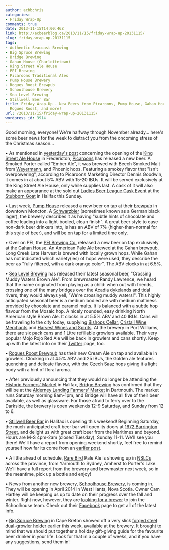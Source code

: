 ```yaml
---
author: acbbchris
categories:
- Friday Wrap-Up
comments: true
date: 2013-11-15T14:00:46Z
link: http://acbeerblog.ca/2013/11/15/friday-wrap-up-20131115/
slug: friday-wrap-up-20131115
tags:
- Authentic Seacoast Brewing
- Big Spruce Brewing
- Bridge Brewing
- Gahan House (Charlottetown)
- King Street Ale House
- PEI Brewing
- Picaroons Traditional Ales
- Pump House Brewery
- Rogues Roost Brewpub
- Schoolhouse Brewery
- Sea Level Brewing
- Stillwell Beer Bar
title: Friday Wrap-Up - New Beers from Picaroons, Pump House, Gahan House, Sea Level,
  Rogues Roost, and more!
url: /2013/11/15/friday-wrap-up-20131115/
wordpress_id: 3914
---
```


Good morning, everyone! We're halfway through November already... here's some beer news for the week to distract you from the oncoming stress of the Christmas season...

• As mentioned in [yesterday's post](http://atlanticcanadabeerblog.wordpress.com/2013/11/14/king-street-ale-house-opens-in-fredericton/) concerning the opening of the [King Street Ale House](http://thekingstreetalehouse.ca/) in Fredericton, [Picaroons](https://www.facebook.com/picaroons) has released a new beer. A Smoked Porter called "Ember Ale", it was brewed with Beech Smoked Malt from [Weyermann](http://www.weyermann.de/bra/), and Phoenix hops. Featuring a smokey flavor that "isn't overpowering", according to Picaroons Marketing Director Dennis Goodwin, it comes in at about 5% ABV with 15-20 IBUs. It will be served exclusively at the King Street Ale House, only while supplies last. A cask of it will also make an appearance at the sold out [Ladies Beer League Cask Event](http://atlanticcanadabeerblog.wordpress.com/2013/11/06/ladies-beer-league-cask-night-at-the-stubborn-goat-november-17th/) at the [Stubborn Goat](http://www.stubborngoat.ca/) in Halifax this Sunday.

• Last week, [Pump House](http://beer.pumphousebrewery.ca/) released a new beer on tap at their [brewpub](http://restaurant.pumphousebrewery.ca/) in downtown Moncton. A [Schwarzbier](http://www.bjcp.org/2008styles/style04.php#1c) (sometimes known as a German black lager), the brewery describes it as having "subtle hints of chocolate and coffee leading into a light-bodied, clean finish". A great beer style to ease non-dark beer drinkers into, is has an ABV of 7% (higher-than-normal for this style of beer), and will be on tap for a limited time only.

• Over on PEI, the [PEI Brewing Co.](http://peibrewingcompany.com/) released a new beer on tap exclusively at the [Gahan House](http://www.gahan.ca/). An American Pale Ale brewed at the Gahan brewpub, Long Creek Late Harvest is brewed with locally grown hops. While Gahan has not indicated which variety(ies) of hops were used, they describe the beer as "fully filtered, with a dark orange color". The ABV clocks in at 6.5%.

• [Sea Level Brewing](https://www.facebook.com/SeaLevelBrewing) has released their latest seasonal beer, "Crossing Muddy Waters Brown Ale". From brewmaster Randy Lawrence, we heard that the name originated from playing as a child: when out with friends, crossing one of the many bridges over the Acadia dykelands and tidal rivers, they would always yell, "We're crossing muddy waters!". This highly anticipated seasonal beer is a medium bodied ale with medium maltiness provided by chocolate and caramel malts. It is balanced with a subtle hop flavour from the Mosaic hop. A nicely rounded, easy drinking North American style Brown Ale. It clocks in at 5.5% ABV and 40 IBUs. Cans will be traveling to the city today, supplying [Bishops Cellar](http://bishopscellar.com/), [Cristall Wine Merchants](http://www.cristallwinemerchants.com/store/) and [Harvest Wines and Spirits](https://www.facebook.com/harvestwines). At the brewery in Port Williams, there are six pack cans and 1 Litre refillable growlers available. Their very popular Mojo Rojo Red Ale will be back in growlers and cans shortly. Keep up with the latest info on their [Twitter](https://twitter.com/SeaLevelBrewing) page, too.

• [Rogues Roost Brewpub](http://www.roguesroost.ca/) has their new Cream Ale on tap and available in growlers. Clocking in at 4.5% ABV and 25 IBUs, the Golden ale features quenching and delicate flavour, with the Czech Saaz hops giving it a light body with a hint of floral aroma.

• After previously announcing that they would no longer be attending the [Historic Farmers' Market](http://www.historicfarmersmarket.ca/) in Halifax, [Bridge Brewing](https://www.facebook.com/BridgeBrewing) has confirmed that they will be at the [Alderney Landing Farmers' Market](http://www.alderneylanding.com/market/) in Dartmouth. The market runs Saturday morning 8am-1pm, and Bridge will have all five of their beer available, as well as glassware. For those afraid to ferry over to the Darkside, the brewery is open weekends 12-9 Saturday, and Sunday from 12 to 6.

• [Stillwell Beer Bar](https://www.facebook.com/barstillwell) in Halifax is opening this weekend! Beginning Saturday, the much-anticipated craft beer bar will open its doors at [1672 Barrington Street](http://goo.gl/maps/JzZLF), and delight us with great craft beer from the Maritimes and beyond. Hours are M-S 4pm-2am (closed Tuesday), Sunday 11-11. We'll see you there! We'll have a report from opening weekend shortly, feel free to remind yourself how far its come from an [earlier post](http://atlanticcanadabeerblog.wordpress.com/2013/10/09/stillwell-beer-bar/).

• A little ahead of schedule, [Rare Bird](http://www.rarebirdbeer.com/) Pale Ale is showing up in [NSLCs](http://www.mynslc.com/Pages/ProductAvailability.aspx?ProductId=1018459) across the province, from Yarmouth to Sydney, Amherst to Porter's Lake. We'll have a full report from the brewery and brewmaster next week, so in the meantime, pick up a bottle and enjoy!

• News from another new brewery, [Schoolhouse Brewery](http://schoolhousebrewery.ca/), is coming in. They will be opening in April 2014 in West Hants, Nova Scotia. Owner Cam Hartley will be keeping us up to date on their progress over the fall and winter. Right now, however, they are [looking for a brewer](http://discussions.probrewer.com/showthread.php?34315-Multi-talented-brew-genius-wanted-for-nanobrewery-in-Nova-Scotia-Canada) to join the Schoolhouse team. Check out their [Facebook](https://www.facebook.com/SchoohouseBrewery) page to get all of the latest info.

• [Big Spruce Brewing](https://www.facebook.com/BigSpruceBrewing) in Cape Breton showed off a very slick [forged steel dual-growler holder](pic.twitter.com/8tFfnhu49z) earlier this week, available at the brewery. It brought to mind that we should put together a holiday gift-giving guide for the favourite beer drinker in your life. Look for that in a couple of weeks, and if you have any suggestions, send them in!
